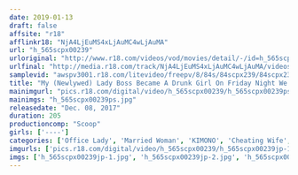 ```yaml
---
date: 2019-01-13
draft: false
affsite: "r18"
afflinkr18: "NjA4LjEuMS4xLjAuMC4wLjAuMA"
url: "h_565scpx00239"
urloriginal: "http://www.r18.com/videos/vod/movies/detail/-/id=h_565scpx00239"
urlfinal: "http://media.r18.com/track/NjA4LjEuMS4xLjAuMC4wLjAuMA/videos/vod/movies/detail/-/id=h_565scpx00239"
samplevid: "awspv3001.r18.com/litevideo/freepv/8/84s/84scpx239/84scpx239_dmb_w.mp4"
title: "My (Newlywed) Lady Boss Became A Drunk Girl On Friday Night We Missed The Last Train Home... Usually She Never Lets Her Guard Down, But Now She's Loose And Horny And Giving Me A Hard On! This Newlywed Pussy Is Nice And Wet And Going Wild In Mind Blowing Raw Fucking Ecstasy!"
mainimgurl: "pics.r18.com/digital/video/h_565scpx00239/h_565scpx00239ps.jpg"
mainimgs: "h_565scpx00239ps.jpg"
releasedate: "Dec. 08, 2017"
duration: 205
productioncomp: "Scoop"
girls: ['----']
categories: ['Office Lady', 'Married Woman', 'KIMONO', 'Cheating Wife', 'Drunk Girl', 'Creampie', 'Hi-Def']
imgurls: ['pics.r18.com/digital/video/h_565scpx00239/h_565scpx00239jp-1.jpg', 'pics.r18.com/digital/video/h_565scpx00239/h_565scpx00239jp-2.jpg', 'pics.r18.com/digital/video/h_565scpx00239/h_565scpx00239jp-3.jpg', 'pics.r18.com/digital/video/h_565scpx00239/h_565scpx00239jp-4.jpg', 'pics.r18.com/digital/video/h_565scpx00239/h_565scpx00239jp-5.jpg', 'pics.r18.com/digital/video/h_565scpx00239/h_565scpx00239jp-6.jpg', 'pics.r18.com/digital/video/h_565scpx00239/h_565scpx00239jp-7.jpg', 'pics.r18.com/digital/video/h_565scpx00239/h_565scpx00239jp-8.jpg', 'pics.r18.com/digital/video/h_565scpx00239/h_565scpx00239jp-9.jpg', 'pics.r18.com/digital/video/h_565scpx00239/h_565scpx00239jp-10.jpg', 'pics.r18.com/digital/video/h_565scpx00239/h_565scpx00239jp-11.jpg', 'pics.r18.com/digital/video/h_565scpx00239/h_565scpx00239jp-12.jpg', 'pics.r18.com/digital/video/h_565scpx00239/h_565scpx00239jp-13.jpg', 'pics.r18.com/digital/video/h_565scpx00239/h_565scpx00239jp-14.jpg', 'pics.r18.com/digital/video/h_565scpx00239/h_565scpx00239jp-15.jpg', 'pics.r18.com/digital/video/h_565scpx00239/h_565scpx00239jp-16.jpg', 'pics.r18.com/digital/video/h_565scpx00239/h_565scpx00239jp-17.jpg', 'pics.r18.com/digital/video/h_565scpx00239/h_565scpx00239jp-18.jpg', 'pics.r18.com/digital/video/h_565scpx00239/h_565scpx00239jp-19.jpg', 'pics.r18.com/digital/video/h_565scpx00239/h_565scpx00239jp-20.jpg']
imgs: ['h_565scpx00239jp-1.jpg', 'h_565scpx00239jp-2.jpg', 'h_565scpx00239jp-3.jpg', 'h_565scpx00239jp-4.jpg', 'h_565scpx00239jp-5.jpg', 'h_565scpx00239jp-6.jpg', 'h_565scpx00239jp-7.jpg', 'h_565scpx00239jp-8.jpg', 'h_565scpx00239jp-9.jpg', 'h_565scpx00239jp-10.jpg', 'h_565scpx00239jp-11.jpg', 'h_565scpx00239jp-12.jpg', 'h_565scpx00239jp-13.jpg', 'h_565scpx00239jp-14.jpg', 'h_565scpx00239jp-15.jpg', 'h_565scpx00239jp-16.jpg', 'h_565scpx00239jp-17.jpg', 'h_565scpx00239jp-18.jpg', 'h_565scpx00239jp-19.jpg', 'h_565scpx00239jp-20.jpg']
---
```

